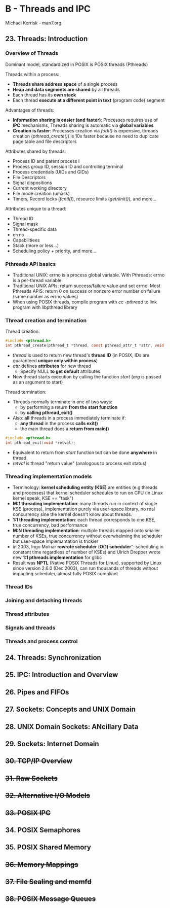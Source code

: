 # B - Threads and IPC

Michael Kerrisk - man7.org

## 23. Threads: Introduction

### Overview of Threads

Dominant model, standardized in POSIX is POSIX threads \(Pthreads\)

Threads within a process:

- **Threads share address space** of a single process
- **Heap and data segments are shared** by all threads
- Each thread has its **own stack**
- Each thread **execute at a different point in text** \(program code\) segment

Advantages of threads:

- **Information sharing is easier \(and faster\)**: Processes requires use of **IPC** mechanisms, Threads sharing is automatic via **global variables**
- **Creation is faster**: Processes creation via _fork\(\)_ is expensive, threads creation \(_pthread_create\(\)_\) is 10x faster because no need to duplicate page table and file descriptors

Attributes shared by threads:

- Process ID and parent process I
- Process group ID, session ID and controlling terminal
- Process credentials \(UIDs and GIDs\)
- File Descriptors
- Signal dispositions
- Current working directory
- File mode creation \(umask\)
- Timers, Record locks \(_fcntl\(\)_\), resource limits \(_getrlinit\(\)_\), and more...

Attributes unique to a thread:

- Thread ID
- Signal mask
- Thread-specific data
- errno
- Capabilitiees
- Stack \(more or less...\)
- Scheduling policy + priority, and more...

### Pthreads API basics

- Traditional UNIX: errno is a process global variable. With Pthreads: errno is a per-thread variable
- Traditional UNIX APIs: return success/failure value and set errno. Most Pthreads APIS: return 0 on success or nonzero error number on failure \(same number as errno values\)
- When using POSIX threads, compile program with _cc -pthread_ to link program with libpthread library

### Thread creation and termination

Thread creation:

```c
#include <pthread.h>
int pthread_create(pthread_t *thread, const pthread_attr_t *attr, void *(*start)(void *), void *arg);
```

- _thread_ is used to return new thread's **thread ID** \(in POSIX, IDs are guaranteed **unique only within process**\)
- _attr_ defines **attributes** for new thread
  - Specify NULL **to get default** attributes
- New thread starts execution by calling the function _start_ \(_arg_ is passed as an argument to start\)

Thread termination:

- Threads normally terminate in one of two ways:
  - by performing a return **from the start function**
  - by **calling pthread_exit\(\)**
- Also: **all** threads in a process immediately terminate if:
  - **any thread** in the process **calls exit\(\)**
  - the main thread does a **return from main\(\)**

```c
#include <pthread.h>
int pthread_exit(void *retval);
```

- Equivalent to return from _start_ function but can be done **anywhere** in thread
- _retval_ is thread "return value" \(analogous to process exit status\)

### Threading implementation models

- Terminology: **kernel scheduling entity \(KSE\)** are entities \(e.g threads and processes\) that kernel scheduler schedules to run on CPU \(in Linux kernel speak, KSE == "task"\)
- **M:1 threading implementation**: many threads run in context of single KSE \(process\), implementation purely via user-space library, no real concurrency sine the kernel doesn't know about threads.
- **1:1 threading implementation**: each thread corresponds to one KSE, true concurrency, bad performance
- **M:N threading implementation**: multiple threads mapped onto smaller number of KSEs, true concurrency without overwhelming the scheduler but user-space implemantation is trickier
- in 2003, Ingo Molnar **rewrote scheduler** \(**O\(1\) scheduler**": scheduling in constant time regardless of number of KSEs\) and Ulrich Drepper wrote new **1:1 pthreads implementation** for glibc
- Result was **NPTL** \(Native POSIX Threads for Linux\), supported by Linux since version 2.6.0 \(Dec 2003\), can run thousands of threads without impacting scheduler, almost fully POSIX compliant

### Thread IDs

### Joining and detaching threads

### Thread attributes

### Signals and threads

### Threads and process control

## 24. Threads: Synchronization

## 25. IPC: Introduction and Overview

## 26. Pipes and FIFOs

## 27. Sockets: Concepts and UNIX Domain

## 28. UNIX Domain Sockets: ANcillary Data

## 29. Sockets: Internet Domain

## ~~30. TCP/IP Overview~~

## ~~31. Raw Sockets~~

## ~~32. Alternative I/O Models~~

## ~~33. POSIX IPC~~

## 34. POSIX Semaphores

## 35. POSIX Shared Memory

## ~~36. Memory Mappings~~

## ~~37. File Sealing and memfd~~

## ~~38. POSIX Message Queues~~

